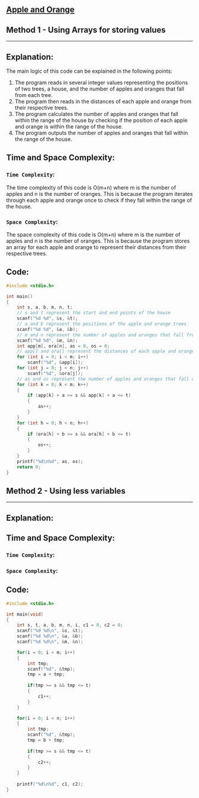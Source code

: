 ## [Apple and Orange](https://www.hackerrank.com/challenges/apple-and-orange/problem?isFullScreen=false)

## Method 1 - Using Arrays for storing values
<hr>

## Explanation:
The main logic of this code can be explained in the following points:
1. The program reads in several integer values representing the positions of two trees, a house, and the number of apples and oranges that fall from each tree.
2. The program then reads in the distances of each apple and orange from their respective trees.
3. The program calculates the number of apples and oranges that fall within the range of the house by checking if the position of each apple and orange is within the range of the house.
4. The program outputs the number of apples and oranges that fall within the range of the house.

## Time and Space Complexity:
### `Time Complexity`:
The time complexity of this code is O(m+n) where m is the number of apples and n is the number of oranges. This is because the program iterates through each apple and orange once to check if they fall within the range of the house.

### `Space Complexity`:
The space complexity of this code is O(m+n) where m is the number of apples and n is the number of oranges. This is because the program stores an array for each apple and orange to represent their distances from their respective trees.

## Code:
```c
#include <stdio.h>

int main()
{
    int s, a, b, m, n, t;
    // s and t represent the start and end points of the house
    scanf("%d %d", &s, &t);
    // a and b represent the positions of the apple and orange trees
    scanf("%d %d", &a, &b);
    // m and n represent the number of apples and oranges that fall from each tree
    scanf("%d %d", &m, &n);
    int app[m], ora[n], as = 0, os = 0;
    // app[] and ora[] represent the distances of each apple and orange from their respective trees
    for (int i = 0; i < m; i++)
        scanf("%d", &app[i]);
    for (int j = 0; j < n; j++)
        scanf("%d", &ora[j]);
    // as and os represent the number of apples and oranges that fall within the range of the house
    for (int k = 0; k < m; k++)
    {
        if (app[k] + a >= s && app[k] + a <= t)
        {
            as++;
        }
    }
    for (int h = 0; h < n; h++)
    {
        if (ora[h] + b >= s && ora[h] + b <= t)
        {
            os++;
        }
    }
    printf("%d\n%d", as, os);
    return 0;
}

```

## Method 2 - Using less variables
<hr>

## Explanation:

## Time and Space Complexity:
### `Time Complexity`:

### `Space Complexity`:

## Code:
```c
#include <stdio.h>

int main(void)
{
    int s, t, a, b, m, n, i, c1 = 0, c2 = 0;
    scanf("%d %d\n", &s, &t);
    scanf("%d %d\n", &a, &b); 
    scanf("%d %d\n", &m, &n);

    for(i = 0; i < m; i++)
    {
        int tmp;
        scanf("%d", &tmp);
        tmp = a + tmp;
        
        if(tmp >= s && tmp <= t)
        {
            c1++;
        }
    }

    for(i = 0; i < n; i++)
    {
        int tmp;
        scanf("%d", &tmp);
        tmp = b + tmp;
        
        if(tmp >= s && tmp <= t)
        {
            c2++;
        }
    }
    
    printf("%d\n%d", c1, c2);
}
```

